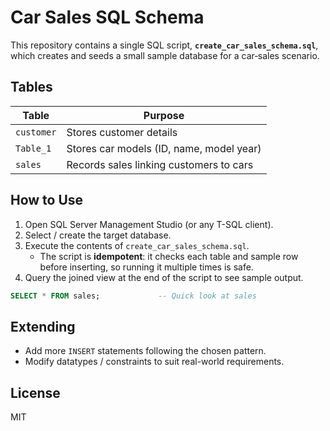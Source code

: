 # Car Sales SQL Schema

This repository contains a single SQL script, **`create_car_sales_schema.sql`**, which creates and seeds a small sample database for a car‐sales scenario.

## Tables

| Table      | Purpose                                   |
|------------|-------------------------------------------|
| `customer` | Stores customer details                   |
| `Table_1`  | Stores car models (ID, name, model year)  |
| `sales`    | Records sales linking customers to cars   |

## How to Use

1. Open SQL Server Management Studio (or any T-SQL client).
2. Select / create the target database.
3. Execute the contents of `create_car_sales_schema.sql`.
   * The script is **idempotent**: it checks each table and sample row before inserting, so running it multiple times is safe.
4. Query the joined view at the end of the script to see sample output.

```sql
SELECT * FROM sales;             -- Quick look at sales
```

## Extending

- Add more `INSERT` statements following the chosen pattern.
- Modify datatypes / constraints to suit real-world requirements.

## License

MIT
